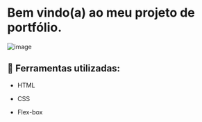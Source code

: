 # Bem vindo(a) ao meu projeto de portfólio.

![image](https://user-images.githubusercontent.com/77756047/211304452-220fedf0-f91b-490f-8a65-a60ce860bc5c.png)

## 🚀 Ferramentas utilizadas:

* HTML

* CSS

* Flex-box

